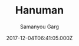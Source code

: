 ---
title: Hanuman
github: 'https://github.com/samanyougarg/hanuman'
demo: 'https://samanyougarg.com/hanuman'
author: Samanyou Garg
ssg:
  - Jekyll
cms:
  - No Cms
date: 2017-12-04T06:41:05.000Z
github_branch: master
description: >-
  A responsive, lightning-fast Jekyll theme built using AMP (Accelerated Mobile
  Pages) to speed up your blogs and websites.
stale: true
disabled: true
disabled_reason: demo url not found
---